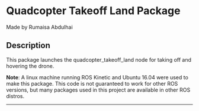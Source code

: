 # Quadcopter Takeoff Land Package

Made by Rumaisa Abdulhai

## Description

This package launches the quadcopter_takeoff_land node for taking off and hovering the drone.

**Note**: A linux machine running ROS Kinetic and Ubuntu 16.04 were used to make this package. This code is not guaranteed to work for other ROS versions, but many packages used in this project are available in other ROS distros.

---